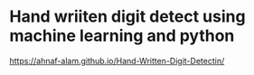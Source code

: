 # Hand wriiten digit detect using machine learning and python
https://ahnaf-alam.github.io/Hand-Written-Digit-Detectin/
